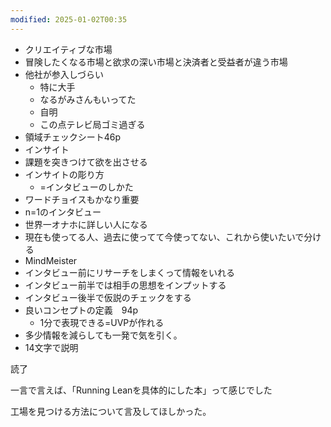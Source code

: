```yaml
---
modified: 2025-01-02T00:35
---
```

  

- クリエイティブな市場
- 冒険したくなる市場と欲求の深い市場と決済者と受益者が違う市場
- 他社が参入しづらい
    - 特に大手
    - なるがみさんもいってた
    - 自明
    - この点テレビ局ゴミ過ぎる
- 領域チェックシート46p
- インサイト
- 課題を突きつけて欲を出させる
- インサイトの彫り方
    - =インタビューのしかた
- ワードチョイスもかなり重要
- n=1のインタビュー
- 世界一オナホに詳しい人になる
- 現在も使ってる人、過去に使ってて今使ってない、これから使いたいで分ける
- MindMeister
- インタビュー前にリサーチをしまくって情報をいれる
- インタビュー前半では相手の思想をインプットする
- インタビュー後半で仮説のチェックをする
- 良いコンセプトの定義　94p
    - 1分で表現できる=UVPが作れる
- 多少情報を減らしても一発で気を引く。
- 14文字で説明

読了

一言で言えば、「Running Leanを具体的にした本」って感じでした

工場を見つける方法について言及してほしかった。